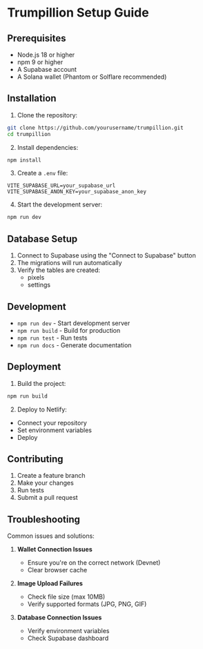# Trumpillion Setup Guide

## Prerequisites

- Node.js 18 or higher
- npm 9 or higher
- A Supabase account
- A Solana wallet (Phantom or Solflare recommended)

## Installation

1. Clone the repository:
```bash
git clone https://github.com/yourusername/trumpillion.git
cd trumpillion
```

2. Install dependencies:
```bash
npm install
```

3. Create a `.env` file:
```env
VITE_SUPABASE_URL=your_supabase_url
VITE_SUPABASE_ANON_KEY=your_supabase_anon_key
```

4. Start the development server:
```bash
npm run dev
```

## Database Setup

1. Connect to Supabase using the "Connect to Supabase" button
2. The migrations will run automatically
3. Verify the tables are created:
   - pixels
   - settings

## Development

- `npm run dev` - Start development server
- `npm run build` - Build for production
- `npm run test` - Run tests
- `npm run docs` - Generate documentation

## Deployment

1. Build the project:
```bash
npm run build
```

2. Deploy to Netlify:
- Connect your repository
- Set environment variables
- Deploy

## Contributing

1. Create a feature branch
2. Make your changes
3. Run tests
4. Submit a pull request

## Troubleshooting

Common issues and solutions:

1. **Wallet Connection Issues**
   - Ensure you're on the correct network (Devnet)
   - Clear browser cache

2. **Image Upload Failures**
   - Check file size (max 10MB)
   - Verify supported formats (JPG, PNG, GIF)

3. **Database Connection Issues**
   - Verify environment variables
   - Check Supabase dashboard